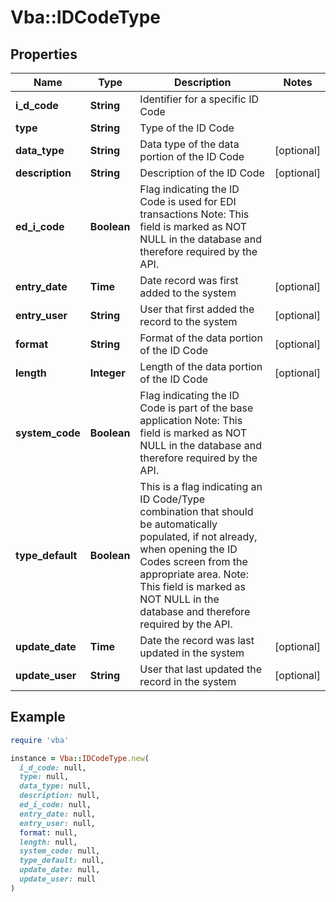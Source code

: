 # Vba::IDCodeType

## Properties

| Name | Type | Description | Notes |
| ---- | ---- | ----------- | ----- |
| **i_d_code** | **String** | Identifier for a specific ID Code |  |
| **type** | **String** | Type of the ID Code |  |
| **data_type** | **String** | Data type of the data portion of the ID Code | [optional] |
| **description** | **String** | Description of the ID Code | [optional] |
| **ed_i_code** | **Boolean** | Flag indicating the ID Code is used for EDI transactions Note: This field is marked as NOT NULL in the database and therefore required by the API. |  |
| **entry_date** | **Time** | Date record was first added to the system | [optional] |
| **entry_user** | **String** | User that first added the record to the system | [optional] |
| **format** | **String** | Format of the data portion of the ID Code | [optional] |
| **length** | **Integer** | Length of the data portion of the ID Code | [optional] |
| **system_code** | **Boolean** | Flag indicating the ID Code is part of the base application Note: This field is marked as NOT NULL in the database and therefore required by the API. |  |
| **type_default** | **Boolean** | This is a flag indicating an ID Code/Type combination that should be automatically populated, if not already, when opening the ID Codes screen from the appropriate area. Note: This field is marked as NOT NULL in the database and therefore required by the API. |  |
| **update_date** | **Time** | Date the record was last updated in the system | [optional] |
| **update_user** | **String** | User that last updated the record in the system | [optional] |

## Example

```ruby
require 'vba'

instance = Vba::IDCodeType.new(
  i_d_code: null,
  type: null,
  data_type: null,
  description: null,
  ed_i_code: null,
  entry_date: null,
  entry_user: null,
  format: null,
  length: null,
  system_code: null,
  type_default: null,
  update_date: null,
  update_user: null
)
```

